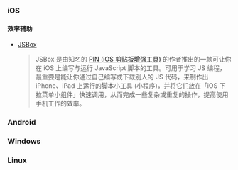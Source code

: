 ### iOS
#### 效率辅助
- [JSBox](https://www.iplaysoft.com/jsbox.html)
  > JSBox 是由知名的 [PIN (iOS 剪贴板增强工具)](https://www.iplaysoft.com/pin.html) 的作者推出的一款可让你在 iOS 上编写与运行 JavaScript 脚本的工具。可用于学习 JS 编程，最重要是能让你通过自己编写或下载别人的 JS 代码，来制作出 iPhone、iPad 上运行的脚本小工具 (小程序)，并将它们放在「iOS 下拉菜单小组件」快速调用，从而完成一些复杂或重复的操作，提高使用手机工作的效率。

### Android

### Windows

### Linux
